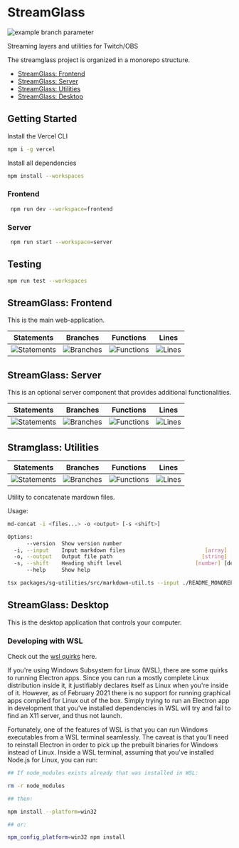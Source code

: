 <!-- Source: ./README_MONOREPO_ROOT.md -->

# StreamGlass

![example branch parameter](https://github.com/ggcaponetto/streamglass/actions/workflows/main.yml/badge.svg?branch=main)

Streaming layers and utilities for Twitch/OBS

The streamglass project is organized in a monorepo structure.

- [StreamGlass: Frontend](./packages/frontend/README.md)
- [StreamGlass: Server](./packages/server/README.md)
- [StreamGlass: Utilities](./packages/sg-utilities/README.md)
- [StreamGlass: Desktop](./packages/desktop/README.md)

## Getting Started

Install the Vercel CLI

```bash
npm i -g vercel
```

Install all dependencies

```bash
npm install --workspaces
```

### Frontend

```bash
 npm run dev --workspace=frontend
```

### Server

```bash
 npm run start --workspace=server
```

## Testing

```bash
npm run test --workspaces
```


<!-- Source: ./packages/frontend/README.md -->

## StreamGlass: Frontend

This is the main web-application.


| Statements                  | Branches                | Functions                 | Lines             |
| --------------------------- | ----------------------- | ------------------------- | ----------------- |
| ![Statements](https://img.shields.io/badge/statements-2.53%25-red.svg?style=flat) | ![Branches](https://img.shields.io/badge/branches-0%25-red.svg?style=flat) | ![Functions](https://img.shields.io/badge/functions-0%25-red.svg?style=flat) | ![Lines](https://img.shields.io/badge/lines-2.53%25-red.svg?style=flat) |


<!-- Source: ./packages/server/README.md -->

## StreamGlass: Server

This is an optional server component that provides additional functionalities.

| Statements                  | Branches                | Functions                 | Lines             |
| --------------------------- | ----------------------- | ------------------------- | ----------------- |
| ![Statements](https://img.shields.io/badge/statements-86.56%25-yellow.svg?style=flat) | ![Branches](https://img.shields.io/badge/branches-80%25-yellow.svg?style=flat) | ![Functions](https://img.shields.io/badge/functions-87.5%25-yellow.svg?style=flat) | ![Lines](https://img.shields.io/badge/lines-86.56%25-yellow.svg?style=flat) |


<!-- Source: ./packages/sg-utilities/README.md -->

## Stramglass: Utilities

| Statements                  | Branches                | Functions                 | Lines             |
| --------------------------- | ----------------------- | ------------------------- | ----------------- |
| ![Statements](https://img.shields.io/badge/statements-97.29%25-brightgreen.svg?style=flat) | ![Branches](https://img.shields.io/badge/branches-80%25-yellow.svg?style=flat) | ![Functions](https://img.shields.io/badge/functions-100%25-brightgreen.svg?style=flat) | ![Lines](https://img.shields.io/badge/lines-97.29%25-brightgreen.svg?style=flat) |

Utility to concatenate mardown files.

Usage:

```bash
md-concat -i <files...> -o <output> [-s <shift>]

Options:
      --version  Show version number                                   [boolean]
  -i, --input    Input markdown files                         [array] [required]
  -o, --output   Output file path                            [string] [required]
  -s, --shift    Heading shift level                       [number] [default: 1]
      --help     Show help                                             [boolean]
```

```bash
tsx packages/sg-utilities/src/markdown-util.ts --input ./README_MONOREPO_ROOT.md ./packages/frontend/README.md ./packages/server/README.md ./packages/sg-utilities/README.md --output ./README.md
```


<!-- Source: ./packages/desktop/README.md -->

## StreamGlass: Desktop

This is the desktop application that controls your computer.

### Developing with WSL

Check out the [wsl quirks](https://www.electronforge.io/guides/developing-with-wsl) here.

If you're using Windows Subsystem for Linux (WSL), there are some quirks to running Electron apps. Since you can run a mostly complete Linux distribution inside it, it justifiably declares itself as Linux when you're inside of it. However, as of February 2021 there is no support for running graphical apps compiled for Linux out of the box. Simply trying to run an Electron app in development that you've installed dependencies in WSL will try and fail to find an X11 server, and thus not launch.

Fortunately, one of the features of WSL is that you can run Windows executables from a WSL terminal seamlessly. The caveat is that you'll need to reinstall Electron in order to pick up the prebuilt binaries for Windows instead of Linux. Inside a WSL terminal, assuming that you've installed Node.js for Linux, you can run:

```bash
## If node_modules exists already that was installed in WSL:

rm -r node_modules

## then:

npm install --platform=win32

## or:

npm_config_platform=win32 npm install
```